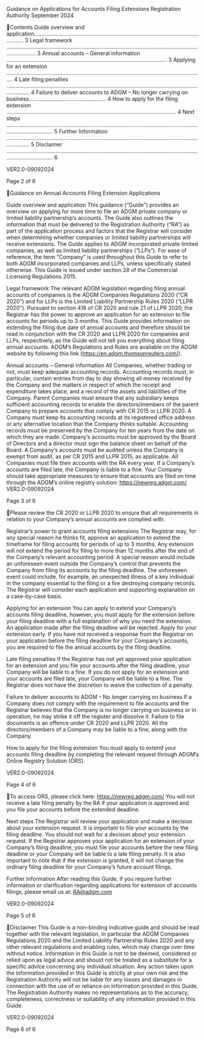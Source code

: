Guidance on Applications for Accounts Filing Extensions
Registration Authority
September 2024

Contents
Guide overview and application...................................................................................................................... 3
Legal framework ............................................................................................................................................... 3
Annual accounts – General information ........................................................................................................ 3
Applying for an extension ................................................................................................................................ 4
Late filing penalties ........................................................................................................................................... 4
Failure to deliver accounts to ADGM – No longer carrying on business.................................................. 4
How to apply for the filing extension .............................................................................................................. 4
Next steps .......................................................................................................................................................... 5
Further Information ........................................................................................................................................... 5
Disclaimer .......................................................................................................................................................... 6

VER2.0-09092024

Page 2 of 6

Guidance on Annual Accounts Filing Extension Applications

Guide overview and application
This guidance (“Guide”) provides an overview on applying for more time to file an ADGM private
company or limited liability partnership’s accounts. The Guide also outlines the information that must
be delivered to the Registration Authority (“RA”) as part of the application process and factors that
the Registrar will consider when determining whether companies or limited liability partnerships will
receive extensions.
The Guide applies to ADGM incorporated private limited companies, as well as limited liability
partnerships (“LLPs”). For ease of reference, the term “Company” is used throughout this Guide to
refer to both ADGM incorporated companies and LLPs, unless specifically stated otherwise.
This Guide is issued under section 28 of the Commercial Licensing Regulations 2015.

Legal framework
The relevant ADGM legislation regarding filing annual accounts of companies is the ADGM
Companies Regulations 2020 (“CR 2020”) and for LLPs is the Limited Liability Partnership Rules 2020
(“LLPR 2020”).
Pursuant to section 416 of CR 2020 and rule 21 of LLPR 2020, the Registrar has the power to approve
an application for an extension to file accounts for periods up to 3 months.
This Guide provides information on extending the filing due date of annual accounts and therefore
should be read in conjunction with the CR 2020 and LLPR 2020 for companies and LLPs, respectively,
as the Guide will not tell you everything about filing annual accounts.
ADGM’s Regulations and Rules are available on the ADGM website by following this link
(https://en.adgm.thomsonreuters.com/).

Annual accounts – General information
All Companies, whether trading or not, must keep adequate accounting records.
Accounting records must, in particular, contain entries from day to day showing all money received
by the Company and the matters in respect of which the receipt and expenditure takes place, and a
record of the assets and liabilities of the Company. Parent Companies must ensure that any
subsidiary keeps sufficient accounting records to enable the directors/members of the parent
Company to prepare accounts that comply with CR 2015 or LLPR 2020.
A Company must keep its accounting records at its registered office address or any alternative
location that the Company thinks suitable. Accounting records must be preserved by the Company
for ten years from the date on which they are made.
Company’s accounts must be approved by the Board of Directors and a director must sign the balance
sheet on behalf of the Board. A Company’s accounts must be audited unless the Company is exempt
from audit, as per CR 2015 and LLPR 2015, as applicable. All Companies must file their accounts
with the RA every year. If a Company’s accounts are filed late, the Company is liable to a fine.
Your Company should take appropriate measures to ensure that accounts are filed on time through
the ADGM’s online registry solution: https://newreg.adgm.com/
VER2.0-09092024

Page 3 of 6

Please review the CR 2020 or LLPR 2020 to ensure that all requirements in relation to your
Company’s annual accounts are complied with.

Registrar’s power to grant accounts filing extensions
The Registrar may, for any special reason he thinks fit, approve an application to extend the timeframe
for filing accounts for periods of up to 3 months. Any extension will not extend the period for filing to
more than 12 months after the end of the Company’s relevant accounting period.
A special reason would include an unforeseen event outside the Company’s control that prevents the
Company from filing its accounts by the filing deadline. The unforeseen event could include, for
example, an unexpected illness of a key individual in the company essential to the filing or a fire
destroying company records. The Registrar will consider each application and supporting explanation
on a case-by-case basis.

Applying for an extension
You can apply to extend your Company’s accounts filing deadline, however, you must apply for the
extension before your filing deadline with a full explanation of why you need the extension. An
application made after the filing deadline will be rejected.
Apply for your extension early. If you have not received a response from the Registrar on your
application before the filing deadline for your Company’s accounts, you are required to file
the annual accounts by the filing deadline.

Late filing penalties
If the Registrar has not yet approved your application for an extension and you file your accounts after
the filing deadline, your Company will be liable to a fine. If you do not apply for an extension and your
accounts are filed late, your Company will be liable to a fine. The Registrar does not have the
discretion to waive the collection of a penalty.

Failure to deliver accounts to ADGM – No longer carrying on business
If a Company does not comply with the requirement to file accounts and the Registrar believes that
the Company is no longer carrying on business or in operation, he may strike it off the register and
dissolve it.
Failure to file documents is an offence under CR 2020 and LLPR 2020. All the directors/members of
a Company may be liable to a fine, along with the Company.

How to apply for the filing extension
You must apply to extend your accounts filing deadline by completing the relevant request through
ADGM’s Online Registry Solution (ORS).

VER2.0-09092024

Page 4 of 6

To access ORS, please click here: https://newreg.adgm.com/
You will not receive a late filing penalty by the RA if your application is approved and you file your
accounts before the extended deadline.

Next steps
The Registrar will review your application and make a decision about your extension request.
It is important to file your accounts by the filing deadline. You should not wait for a decision about
your extension request.
If the Registrar approves your application for an extension of your Company’s filing deadline, you
must file your accounts before the new filing deadline or your Company will be liable to a late filing
penalty.
It is also important to note that if the extension is granted, it will not change the ordinary filing deadline
for your Company’s future account filings.

Further Information
After reading this Guide, if you require further information or clarification regarding applications for
extension of accounts filings, please email us at: RA@adgm.com

VER2.0-09092024

Page 5 of 6

Disclaimer
This Guide is a non-binding indicative guide and should be read together with the relevant legislation,
in particular the ADGM Companies Regulations 2020 and the Limited Liability Partnership Rules 2020
and any other relevant regulations and enabling rules, which may change over time without notice.
Information in this Guide is not to be deemed, considered or relied upon as legal advice and should
not be treated as a substitute for a specific advice concerning any individual situation. Any action
taken upon the information provided in this Guide is strictly at your own risk and the Registration
Authority will not be liable for any losses and damages in connection with the use of or reliance on
information provided in this Guide. The Registration Authority makes no representations as to the
accuracy, completeness, correctness or suitability of any information provided in this Guide.

VER2.0-09092024

Page 6 of 6

